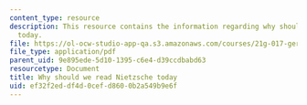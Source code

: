 ```yaml
---
content_type: resource
description: This resource contains the information regarding why should we read Nietzsche
  today.
file: https://ol-ocw-studio-app-qa.s3.amazonaws.com/courses/21g-017-germany-and-its-european-context-fall-2002/ef32f2eddf4d0cefd8600b2a549b9e6f_MIT21G_017F02_lec_2_3.pdf
file_type: application/pdf
parent_uid: 9e895ede-5d10-1395-c6e4-d39ccdbabd63
resourcetype: Document
title: Why should we read Nietzsche today
uid: ef32f2ed-df4d-0cef-d860-0b2a549b9e6f
---
```

